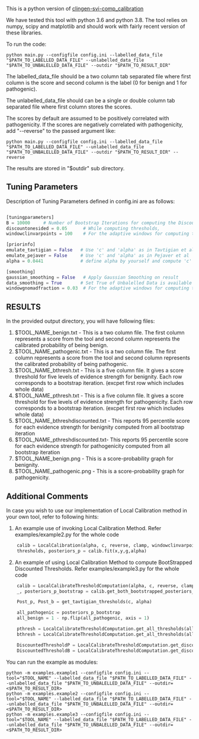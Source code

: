 This is a python version of [clingen-svi-comp_calibration](https://github.com/vpejaver/clingen-svi-comp_calibration)

We have tested this tool with python 3.6 and python 3.8.
The tool relies on numpy, scipy and matplotlib and should work with fairly recent version of these libraries.

To run the code:
```
python main.py --configfile config.ini --labelled_data_file "$PATH_TO_LABELLED_DATA_FILE" --unlabelled_data_file "$PATH_TO_UNBALELLED_DATA_FILE" --outdir "$PATH_TO_RESULT_DIR"
```
The labelled_data_file should be a two column tab separated file where first column is the score and second column is the label (0 for benign and 1 for pathogenic).

The unlabelled_data_file should can be a single or double column tab separated file where first column stores the scores.

The scores by default are assumed to be positively correlated with pathogenicity. If the scores are negatively correlated with pathogenicity, add "--reverse" to the passed argument like:
```
python main.py --configfile config.ini --labelled_data_file "$PATH_TO_LABELLED_DATA_FILE" --unlabelled_data_file "$PATH_TO_UNBALELLED_DATA_FILE" --outdir "$PATH_TO_RESULT_DIR" --reverse
``` 

The results are stored in "$outdir" sub directory.


## Tuning Parameters

Description of Tuning Parameters defined in config.ini are as follows:
```python

[tuningparameters]
B = 10000     # Number of Bootstrap Iterations for computing the Discounted Thresholds
discountonesided = 0.05      # While computing thresholds,
windowclinvarpoints = 100    # For the adaptive windows for computing the local probabilty, this defines the minimum number of 'labelled data points' that should be in the window 

[priorinfo]
emulate_tavtigian = False   # Use 'c' and 'alpha' as in Tavtigian et al
emulate_pejaver = False     # Use 'c' and 'alpha' as in Pejaver et al
alpha = 0.0441              # define alpha by yourself and compute 'c' as per Tavtigian et al framework

[smoothing] 
gaussian_smoothing = False   # Apply Gaussian Smoothing on result
data_smoothing = True       # Set True of Unbalelled Data is available and to be used for smoothing
windowgnomadfraction = 0.03  # For the adaptive	windows for computing the local  probabilty, this defines the minimum fraction of 'unlabelled data points' that should be in the window

```


## RESULTS

In the provided output directory, you will have following files:
1. $TOOL_NAME_benign.txt   - This is a two column file. The first column represents a score from the tool and second column represents the calibrated probability of being benign.
2. $TOOL_NAME_pathogenic.txt - This is a two column file.   The first column represents a score from the tool and second column represents the calibrated probability of being pathogenic.
3. $TOOL_NAME_bthresh.txt - This is a five column file. It gives a score threshold for five levels of evidence strength for benignity. Each row corresponds to a bootstrap iteration. (excpet first row which includes whole data)
4. $TOOL_NAME_pthresh.txt - This is a five column file.	It gives a score threshold for five levels of evidence strength	for pathogenicity. Each row corresponds to a bootstrap iteration. (excpet first row	which includes whole data)
5. $TOOL_NAME_bthreshdiscounted.txt - This reports 95 percentile score for each evidence strength for benignity computed from all bootstrap iteration
6. $TOOL_NAME_pthreshdiscounted.txt- This reports 95 percentile score for each evidence strength for pathogenicity computed	from all bootstrap iteration
7. $TOOL_NAME_benign.png - This is a score-probability graph for benignity.
8. $TOOL_NAME_pathogenic.png - This  is a score-probability graph for pathogenicity.




## Additional Comments

In case you wish to use our implementation of  Local Calibration method in your own tool, refer to following hints:


1. An example use of invoking Local Calibration Method. Refer examples/example2.py for the whole code


```python
    calib = LocalCalibration(alpha, c, reverse, clamp, windowclinvarpoints, windowgnomadfraction, gaussian_smoothing)
    thresholds, posteriors_p = calib.fit(x,y,g,alpha)

```


2. An example of using Local Calibration Method to compute BootStrapped Discounted Thresholds. Refer examples/example3.py for the whole code


```python
    calib = LocalCalibrateThresholdComputation(alpha, c, reverse, clamp, windowclinvarpoints, windowgnomadfraction, gaussian_smoothing, )
    _, posteriors_p_bootstrap = calib.get_both_bootstrapped_posteriors_parallel(x,y, g, 1000, alpha, thresholds)

    Post_p, Post_b = get_tavtigian_thresholds(c, alpha)

    all_pathogenic = posteriors_p_bootstrap
    all_benign = 1 - np.flip(all_pathogenic, axis = 1)

    pthresh = LocalCalibrateThresholdComputation.get_all_thresholds(all_pathogenic, thresholds, Post_p)
    bthresh = LocalCalibrateThresholdComputation.get_all_thresholds(all_benign, np.flip(thresholds), Post_b) 

    DiscountedThresholdP = LocalCalibrateThresholdComputation.get_discounted_thresholds(pthresh, Post_p, B, discountonesided, 'pathogenic')
    DiscountedThresholdB = LocalCalibrateThresholdComputation.get_discounted_thresholds(bthresh, Post_b, B, discountonesided, 'benign')


```

You can run the example as modules:

```
python -m examples.example1 --configfile config.ini --tool="$TOOL_NAME" --labelled_data_file "$PATH_TO_LABELLED_DATA_FILE" --unlabelled_data_file "$PATH_TO_UNBALELLED_DATA_FILE" --outdir=<$PATH_TO_RESULT_DIR>
python -m examples.example2 --configfile config.ini --tool="$TOOL_NAME" --labelled_data_file "$PATH_TO_LABELLED_DATA_FILE" --unlabelled_data_file "$PATH_TO_UNBALELLED_DATA_FILE" --outdir=<$PATH_TO_RESULT_DIR>
python -m examples.example3 --configfile config.ini --tool="$TOOL_NAME" --labelled_data_file "$PATH_TO_LABELLED_DATA_FILE" --unlabelled_data_file "$PATH_TO_UNBALELLED_DATA_FILE" --outdir=<$PATH_TO_RESULT_DIR>
```

